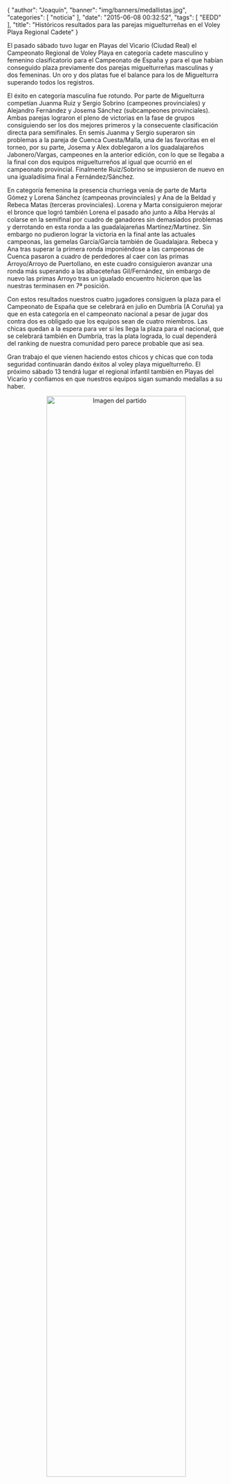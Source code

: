 {
  "author": "Joaquín", 
  "banner": "img/banners/medallistas.jpg", 
  "categories": [
    "noticia"
  ], 
  "date": "2015-06-08 00:32:52", 
  "tags": [
    "EEDD"
  ], 
  "title": "Históricos resultados para las parejas miguelturreñas en el Voley Playa Regional Cadete"
}

El pasado sábado tuvo lugar en Playas del Vicario (Ciudad Real) el Campeonato Regional de Voley Playa en categoría cadete masculino y femenino clasificatorio para el Campeonato de España y para el que habían conseguido plaza previamente dos parejas miguelturreñas masculinas y dos femeninas. Un oro y dos platas fue el balance para los de Miguelturra superando todos los registros.

El éxito en categoría masculina fue rotundo. Por parte de Miguelturra competían Juanma Ruiz y Sergio Sobrino (campeones provinciales) y Alejandro Fernández y Josema Sánchez (subcampeones provinciales). Ambas parejas lograron el pleno de victorias en la fase de grupos consiguiendo ser los dos mejores primeros y la consecuente clasificación directa para semifinales. En semis Juanma y Sergio superaron sin problemas a la pareja de Cuenca Cuesta/Malla, una de las favoritas en el torneo, por su parte, Josema y Alex doblegaron a los guadalajareños Jabonero/Vargas, campeones en la anterior edición, con lo que se llegaba a la final con dos equipos miguelturreños al igual que ocurrió en el campeonato provincial. Finalmente Ruiz/Sobrino se impusieron de nuevo en una igualadísima final a Fernández/Sánchez. 

En categoría femenina la presencia churriega venía de parte de Marta Gómez y Lorena Sánchez (campeonas provinciales) y Ana de la Beldad y Rebeca Matas (terceras provinciales). Lorena y Marta consiguieron mejorar el bronce que logró también Lorena el pasado año junto a Alba Hervás al colarse en la semifinal por cuadro de ganadores sin demasiados problemas y derrotando en esta ronda a las guadalajareñas Martínez/Martínez. Sin embargo no pudieron lograr la victoria en la final ante las actuales campeonas, las gemelas García/García también de Guadalajara. Rebeca y Ana tras superar la primera ronda imponiéndose a las campeonas de Cuenca pasaron a cuadro de perdedores al caer con las primas Arroyo/Arroyo de Puertollano, en este cuadro consiguieron avanzar una ronda más superando a las albaceteñas Gil/Fernández, sin embargo de nuevo las primas Arroyo tras un igualado encuentro hicieron que las nuestras terminasen en 7ª posición.

Con estos resultados nuestros cuatro jugadores consiguen la plaza para el Campeonato de España que se celebrará en julio en Dumbría (A Coruña) ya que en esta categoría en el campeonato nacional a pesar de jugar dos contra dos es obligado que los equipos sean de cuatro miembros. Las chicas quedan a la espera para ver si les llega la plaza para el nacional, que se celebrará también en Dumbría, tras la plata lograda, lo cual dependerá del ranking de nuestra comunidad pero parece probable que así sea.

Gran trabajo el que vienen haciendo estos chicos y chicas que con toda seguridad continuarán dando éxitos al voley playa miguelturreño. El próximo sábado 13 tendrá lugar el regional infantil también en Playas del Vicario y confiamos en que nuestros equipos sigan sumando medallas a su haber.

<center>
<a target="_new" href="http://www.advmiguelturra.org/img/banners/medallistas.jpg"> 
<img alt="Imagen del partido" width="80%" align="center" src="http://www.advmiguelturra.org/img/banners/medallistas.jpg"/> </a> </center>





